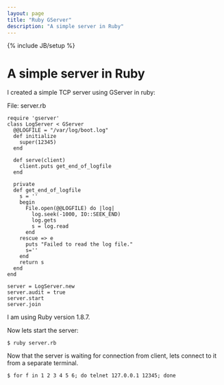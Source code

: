 ```yaml
---
layout: page
title: "Ruby GServer"
description: "A simple server in Ruby"
---
```


{% include JB/setup %}

# A simple server in Ruby

I created a simple TCP server using GServer in ruby:

File: server.rb

    require 'gserver'
    class LogServer < GServer
      @@LOGFILE = "/var/log/boot.log" 
      def initialize
        super(12345)
      end
    
      def serve(client)
        client.puts get_end_of_logfile
      end
    
      private
      def get_end_of_logfile
        s = ''
        begin
          File.open(@@LOGFILE) do |log|
            log.seek(-1000, IO::SEEK_END)
            log.gets
            s = log.read
          end
        rescue => e
          puts "Failed to read the log file."
          s=''
        end
        return s
      end
    end
    
    server = LogServer.new
    server.audit = true
    server.start
    server.join
    
I am using Ruby version 1.8.7.

Now lets start the server:

    $ ruby server.rb

Now that the server is waiting for connection from client, lets connect to it from a separate terminal.

    $ for f in 1 2 3 4 5 6; do telnet 127.0.0.1 12345; done

